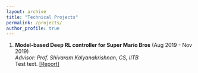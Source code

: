```yaml
---
layout: archive
title: "Technical Projects"
permalink: /projects/
author_profile: true
---
```


1. **Model-based Deep RL controller for Super Mario Bros** (Aug 2019 - Nov 2019) <br>
*Advisor: Prof. Shivaram Kalyanakrishnan, CS, IITB* <br>
Test text. [[Report]](https://namanaggarwal.github.io/files/CS747.pdf)







